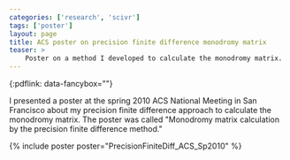 ```yaml
---
categories: ['research', 'scivr']
tags: ['poster']
layout: page
title: ACS poster on precision finite difference monodromy matrix
teaser: >
    Poster on a method I developed to calculate the monodromy matrix.
---
```


{:pdflink: data-fancybox=""}

I presented a poster at the spring 2010 ACS National Meeting in San
Francisco about my precision finite difference approach to calculate the
monodromy matrix. The poster was called "Monodromy matrix calculation by the
precision finite difference method."

{% include poster poster="PrecisionFiniteDiff_ACS_Sp2010" %}
